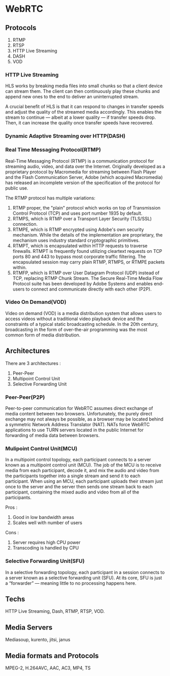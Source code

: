 # WebRTC

## Protocols

1. RTMP
2. RTSP
3. HTTP Live Streaming
4. DASH
5. VOD

### HTTP Live Streaming

HLS works by breaking media files into small chunks so that a client device can stream them. The client can then continuously play these chunks and append new ones to the end to deliver an uninterrupted stream.

A crucial benefit of HLS is that it can respond to changes in transfer speeds and adjust the quality of the streamed media accordingly. This enables the stream to continue — albeit at a lower quality — if transfer speeds drop. Then, it can increase the quality once transfer speeds have recovered.

### Dynamic Adaptive Streaming over HTTP(DASH)



### Real Time Messaging Protocol(RTMP)

Real-Time Messaging Protocol (RTMP) is a communication protocol for streaming audio, video, and data over the Internet. Originally developed as a proprietary protocol by Macromedia for streaming between Flash Player and the Flash Communication Server, Adobe (which acquired Macromedia) has released an incomplete version of the specification of the protocol for public use. 

The RTMP protocol has multiple variations:

1. RTMP proper, the "plain" protocol which works on top of Transmission Control Protocol (TCP) and uses port number 1935 by default.
2. RTMPS, which is RTMP over a Transport Layer Security (TLS/SSL) connection.
3. RTMPE, which is RTMP encrypted using Adobe's own security mechanism. While the details of the implementation are proprietary, the mechanism uses industry standard cryptographic primitives.
4. RTMPT, which is encapsulated within HTTP requests to traverse firewalls. RTMPT is frequently found utilizing cleartext requests on TCP ports 80 and 443 to bypass most corporate traffic filtering. The encapsulated session may carry plain RTMP, RTMPS, or RTMPE packets within.
5. RTMFP, which is RTMP over User Datagram Protocol (UDP) instead of TCP, replacing RTMP Chunk Stream. The Secure Real-Time Media Flow Protocol suite has been developed by Adobe Systems and enables end‐users to connect and communicate directly with each other (P2P).


### Video On Demand(VOD)

Video on demand (VOD) is a media distribution system that allows users to access videos without a traditional video playback device and the constraints of a typical static broadcasting schedule. In the 20th century, broadcasting in the form of over-the-air programming was the most common form of media distribution.



## Architectures

There are 3 architectures : 

1. Peer-Peer
2. Multipoint Control Unit
3. Selective Forwarding Unit

### Peer-Peer(P2P)

Peer-to-peer communication for WebRTC assumes direct exchange of media content between two browsers. Unfortunately, the purely direct exchange may not always be possible, as a browser may be located behind a symmetric Network Address Translator (NAT). NATs force WebRTC applications to use TURN servers located in the public Internet for forwarding of media data between browsers.

### Mulipoint Control Unit(MCU)

In a multipoint control topology, each participant connects to a server known as a multipoint control unit (MCU). The job of the MCU is to receive media from each participant, decode it, and mix the audio and video from the participants together into a single stream and send it to each participant. When using an MCU, each participant uploads their stream just once to the server and the server then sends one stream back to each participant, containing the mixed audio and video from all of the participants.

Pros : 

1. Good in low bandwidth areas
2. Scales well with number of users

Cons : 

1. Server requires high CPU power
2. Transcoding is handled by CPU

### Selective Forwarding Unit(SFU)

In a selective forwarding topology, each participant in a session connects to a server known as a selective forwarding unit (SFU). At its core, SFU is just a “forwarder” — meaning little to no processing happens here.

## Techs

HTTP Live Streaming, Dash, RTMP, RTSP, VOD.

## Media Servers 

Mediasoup, kurento, jitsi, janus

## Media formats and Protocols

MPEG-2, H.264AVC, AAC, AC3, MP4, TS
